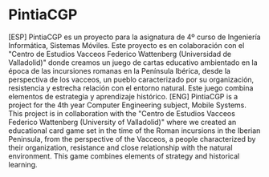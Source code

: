 # PintiaCGP
[ESP] PintiaCGP es un proyecto para la asignatura de 4º curso de Ingeniería Informática, Sistemas Móviles. Este proyecto es en colaboración con el "Centro de Estudios Vacceos Federico Wattenberg (Universidad de Valladolid)" donde creamos un juego de cartas educativo ambientado en la época de las incursiones romanas en la Península Ibérica, desde la perspectiva de los vacceos, un pueblo caracterizado por su organización, resistencia y estrecha relación con el entorno natural. Este juego combina elementos de estrategia y aprendizaje histórico.
[ENG] PintiaCGP is a project for the 4th year Computer Engineering subject, Mobile Systems. This project is in collaboration with the "Centro de Estudios Vacceos Federico Wattenberg (University of Valladolid)" where we created an educational card game set in the time of the Roman incursions in the Iberian Peninsula, from the perspective of the Vacceos, a people characterized by their organization, resistance and close relationship with the natural environment. This game combines elements of strategy and historical learning.

